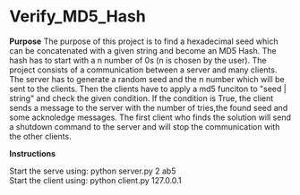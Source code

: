 # Verify_MD5_Hash

**Purpose**
The purpose of this project is to find a hexadecimal seed which can be concatenated with a given string and become an MD5 Hash. The hash has to start with a n number of 0s (n is chosen by the user). 
The project consists of a communication between a server and many clients. The server has to generate a random seed and the n number which will be sent to the clients. Then the clients have to apply a md5 funciton to "seed | string" and check the given condition. If the condition is True, the client sends a message to the server with the number of tries,the found seed and some acknoledge messages. 
The first client who finds the solution will send a shutdown command to the server and will stop the communication with the other clients.


**Instructions**

Start the serve using: python server.py 2 ab5  
Start the client using: python client.py 127.0.0.1
